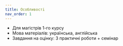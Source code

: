 ```yaml
---
title: Особливостi
nav_order: 1
---
```


- Для магiстрiв 1-го курсу
- Мова матеріалів: українська, англiйська
- Завдання на оцінку: 3 практичнi роботи + семінар




